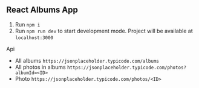 ## React Albums App

1. Run `npm i`
2. Run `npm run dev` to start development mode. Project will be available at `localhost:3000`

Api
 - All albums `https://jsonplaceholder.typicode.com/albums`
 - All photos in albums `https://jsonplaceholder.typicode.com/photos?albumId=<ID>`
 - Photo `https://jsonplaceholder.typicode.com/photos/<ID>`

